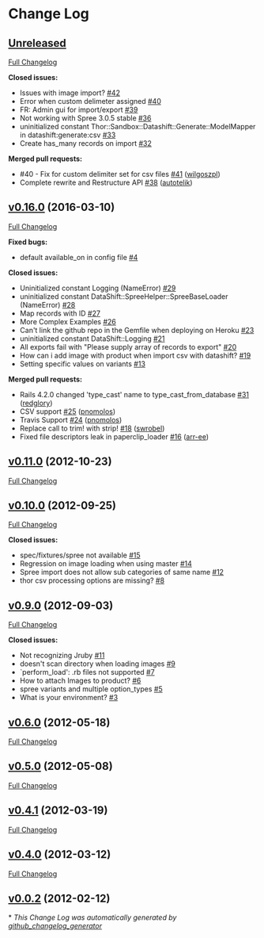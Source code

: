 # Change Log

## [Unreleased](https://github.com/autotelik/datashift/tree/HEAD)

[Full Changelog](https://github.com/autotelik/datashift/compare/v0.16.0...HEAD)

**Closed issues:**

- Issues with image import? [\#42](https://github.com/autotelik/datashift/issues/42)
- Error when custom delimeter assigned [\#40](https://github.com/autotelik/datashift/issues/40)
- FR: Admin gui for import/export [\#39](https://github.com/autotelik/datashift/issues/39)
- Not working with Spree 3.0.5 stable [\#36](https://github.com/autotelik/datashift/issues/36)
- uninitialized constant Thor::Sandbox::Datashift::Generate::ModelMapper in datashift:generate:csv [\#33](https://github.com/autotelik/datashift/issues/33)
- Create has\_many records on import [\#32](https://github.com/autotelik/datashift/issues/32)

**Merged pull requests:**

- \#40 - Fix for custom delimiter set for csv files [\#41](https://github.com/autotelik/datashift/pull/41) ([wilgoszpl](https://github.com/wilgoszpl))
- Complete rewrite and Restructure API [\#38](https://github.com/autotelik/datashift/pull/38) ([autotelik](https://github.com/autotelik))

## [v0.16.0](https://github.com/autotelik/datashift/tree/v0.16.0) (2016-03-10)
[Full Changelog](https://github.com/autotelik/datashift/compare/v0.11.0...v0.16.0)

**Fixed bugs:**

- default available\_on in config file [\#4](https://github.com/autotelik/datashift/issues/4)

**Closed issues:**

- Uninitialized constant Logging \(NameError\) [\#29](https://github.com/autotelik/datashift/issues/29)
- uninitialized constant DataShift::SpreeHelper::SpreeBaseLoader \(NameError\) [\#28](https://github.com/autotelik/datashift/issues/28)
- Map records with ID [\#27](https://github.com/autotelik/datashift/issues/27)
- More Complex Examples [\#26](https://github.com/autotelik/datashift/issues/26)
- Can't link the github repo in the Gemfile when deploying on Heroku [\#23](https://github.com/autotelik/datashift/issues/23)
- uninitialized constant DataShift::Logging [\#21](https://github.com/autotelik/datashift/issues/21)
- All exports fail with "Please supply array of records to export" [\#20](https://github.com/autotelik/datashift/issues/20)
- How can i add image with product when import csv with datashift? [\#19](https://github.com/autotelik/datashift/issues/19)
- Setting specific values on variants [\#13](https://github.com/autotelik/datashift/issues/13)

**Merged pull requests:**

- Rails 4.2.0 changed 'type\_cast' name to type\_cast\_from\_database [\#31](https://github.com/autotelik/datashift/pull/31) ([redglory](https://github.com/redglory))
- CSV support [\#25](https://github.com/autotelik/datashift/pull/25) ([pnomolos](https://github.com/pnomolos))
- Travis Support [\#24](https://github.com/autotelik/datashift/pull/24) ([pnomolos](https://github.com/pnomolos))
- Replace call to trim! with strip! [\#18](https://github.com/autotelik/datashift/pull/18) ([swrobel](https://github.com/swrobel))
- Fixed file descriptors leak in paperclip\_loader [\#16](https://github.com/autotelik/datashift/pull/16) ([arr-ee](https://github.com/arr-ee))

## [v0.11.0](https://github.com/autotelik/datashift/tree/v0.11.0) (2012-10-23)
[Full Changelog](https://github.com/autotelik/datashift/compare/v0.10.0...v0.11.0)

## [v0.10.0](https://github.com/autotelik/datashift/tree/v0.10.0) (2012-09-25)
[Full Changelog](https://github.com/autotelik/datashift/compare/v0.9.0...v0.10.0)

**Closed issues:**

- spec/fixtures/spree not available [\#15](https://github.com/autotelik/datashift/issues/15)
- Regression on image loading when using master [\#14](https://github.com/autotelik/datashift/issues/14)
- Spree import does not allow sub categories of same name [\#12](https://github.com/autotelik/datashift/issues/12)
- thor csv processing options are missing? [\#8](https://github.com/autotelik/datashift/issues/8)

## [v0.9.0](https://github.com/autotelik/datashift/tree/v0.9.0) (2012-09-03)
[Full Changelog](https://github.com/autotelik/datashift/compare/v0.6.0...v0.9.0)

**Closed issues:**

- Not recognizing Jruby [\#11](https://github.com/autotelik/datashift/issues/11)
- doesn't scan directory when loading images [\#9](https://github.com/autotelik/datashift/issues/9)
- `perform\_load': .rb files not supported [\#7](https://github.com/autotelik/datashift/issues/7)
- How to attach Images to product? [\#6](https://github.com/autotelik/datashift/issues/6)
- spree variants and multiple option\_types [\#5](https://github.com/autotelik/datashift/issues/5)
- What is your environment? [\#3](https://github.com/autotelik/datashift/issues/3)

## [v0.6.0](https://github.com/autotelik/datashift/tree/v0.6.0) (2012-05-18)
[Full Changelog](https://github.com/autotelik/datashift/compare/v0.5.0...v0.6.0)

## [v0.5.0](https://github.com/autotelik/datashift/tree/v0.5.0) (2012-05-08)
[Full Changelog](https://github.com/autotelik/datashift/compare/v0.4.1...v0.5.0)

## [v0.4.1](https://github.com/autotelik/datashift/tree/v0.4.1) (2012-03-19)
[Full Changelog](https://github.com/autotelik/datashift/compare/v0.4.0...v0.4.1)

## [v0.4.0](https://github.com/autotelik/datashift/tree/v0.4.0) (2012-03-12)
[Full Changelog](https://github.com/autotelik/datashift/compare/v0.0.2...v0.4.0)

## [v0.0.2](https://github.com/autotelik/datashift/tree/v0.0.2) (2012-02-12)


\* *This Change Log was automatically generated by [github_changelog_generator](https://github.com/skywinder/Github-Changelog-Generator)*